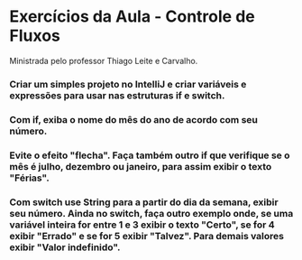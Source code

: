# Exercícios da Aula - Controle de Fluxos
Ministrada pelo professor Thiago Leite e Carvalho.

### Criar um simples projeto no IntelliJ e criar variáveis e expressões para usar nas estruturas if e switch.

### Com if, exiba o nome do mês do ano de acordo com seu número.
### Evite o efeito "flecha". Faça também outro if que verifique se o mês é julho, dezembro ou janeiro, para assim exibir o texto "Férias".

### Com switch use String para a partir do dia da semana, exibir seu número. Ainda no switch, faça outro exemplo onde, se uma variável inteira for entre 1 e 3 exibir o texto "Certo", se for 4 exibir "Errado" e se for 5 exibir "Talvez". Para demais valores exibir "Valor indefinido".
